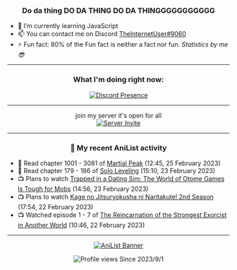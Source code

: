 <div align="center">

### Do da thing DO DA THING DO DA THINGGGGGGGGGGG
</div>

- 🌱 I’m currently learning JavaScript
- 📫 You can contact me on Discord [TheInternetUser#9060](https://discord.com/users/534117072796385300)
- ⚡ Fun fact: 80% of the Fun fact is neither a fact nor fun. _Statistics by me 😎_
<hr>

<div align="center">

### What I'm doing right now:
[![Discord Presence](https://lanyard.cnrad.dev/api/534117072796385300)](https://discord.com/users/534117072796385300)
<hr>

join my server it's open for all <br>
[![Server Invite](https://invidget.switchblade.xyz/bfYgVHxrSs)](https://discord.gg/bfYgVHxrSs)

<hr>
  
### 🌸 My recent AniList activity

</div>

<!-- ANILIST_ACTIVITY:start -->

-   📖 Read chapter 1001 - 3081 of [Martial Peak](https://anilist.co/manga/104494) (12:45, 25 February 2023)
-   📖 Read chapter 179 - 186 of [Solo Leveling](https://anilist.co/manga/105398) (15:10, 23 February 2023)
-   📺 Plans to watch [Trapped in a Dating Sim: The World of Otome Games Is Tough for Mobs](https://anilist.co/anime/142074) (14:56, 23 February 2023)
-   📺 Plans to watch [Kage no Jitsuryokusha ni Naritakute! 2nd Season](https://anilist.co/anime/161964) (17:54, 22 February 2023)
-   📺 Watched episode 1 - 7 of [The Reincarnation of the Strongest Exorcist in Another World](https://anilist.co/anime/144553) (10:46, 22 February 2023)

<!-- ANILIST_ACTIVITY:end -->
<hr>

<div align="center">

[![AniList Banner](https://img.anili.st/User/929966)](https://anilist.co/user/TheInternetUser)

![Profile views](https://gpvc.arturio.dev/TheInternetUse7) Since 2023/9/1

</div>
